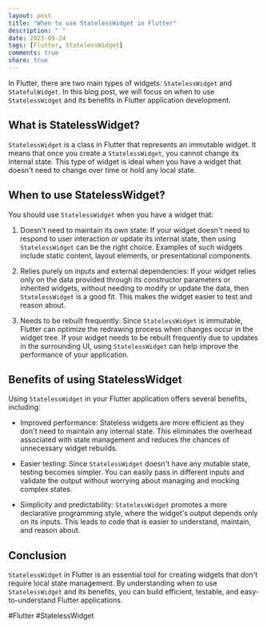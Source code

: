```yaml
---
layout: post
title: "When to use StatelessWidget in Flutter"
description: " "
date: 2023-09-24
tags: [Flutter, StatelessWidget]
comments: true
share: true
---
```


In Flutter, there are two main types of widgets: `StatelessWidget` and `StatefulWidget`. In this blog post, we will focus on when to use `StatelessWidget` and its benefits in Flutter application development.

## What is StatelessWidget?

`StatelessWidget` is a class in Flutter that represents an immutable widget. It means that once you create a `StatelessWidget`, you cannot change its internal state. This type of widget is ideal when you have a widget that doesn't need to change over time or hold any local state.

## When to use StatelessWidget?

You should use `StatelessWidget` when you have a widget that:

1. Doesn't need to maintain its own state: If your widget doesn't need to respond to user interaction or update its internal state, then using `StatelessWidget` can be the right choice. Examples of such widgets include static content, layout elements, or presentational components.

2. Relies purely on inputs and external dependencies: If your widget relies only on the data provided through its constructor parameters or inherited widgets, without needing to modify or update the data, then `StatelessWidget` is a good fit. This makes the widget easier to test and reason about.

3. Needs to be rebuilt frequently: Since `StatelessWidget` is immutable, Flutter can optimize the redrawing process when changes occur in the widget tree. If your widget needs to be rebuilt frequently due to updates in the surrounding UI, using `StatelessWidget` can help improve the performance of your application.

## Benefits of using StatelessWidget

Using `StatelessWidget` in your Flutter application offers several benefits, including:

- Improved performance: Stateless widgets are more efficient as they don't need to maintain any internal state. This eliminates the overhead associated with state management and reduces the chances of unnecessary widget rebuilds.

- Easier testing: Since `StatelessWidget` doesn't have any mutable state, testing becomes simpler. You can easily pass in different inputs and validate the output without worrying about managing and mocking complex states.

- Simplicity and predictability: `StatelessWidget` promotes a more declarative programming style, where the widget's output depends only on its inputs. This leads to code that is easier to understand, maintain, and reason about.

## Conclusion

`StatelessWidget` in Flutter is an essential tool for creating widgets that don't require local state management. By understanding when to use `StatelessWidget` and its benefits, you can build efficient, testable, and easy-to-understand Flutter applications.

#Flutter #StatelessWidget